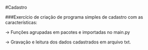 #Cadastro

###Exercício de criação de programa simples de cadastro com as características:

-> Funções agrupadas em pacotes e importadas no main.py

-> Gravação e leitura dos dados cadastrados em arquivo txt.
